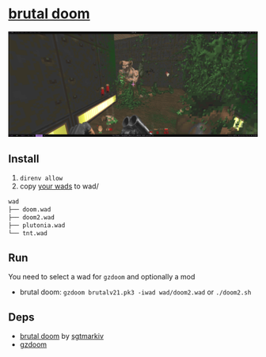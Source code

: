 # [brutal doom](https://youtu.be/oSzYliSASKc)

![](screens/brutal-doom.png)

## Install

1. `direnv allow`
2. copy [your wads](https://zdoom.org/wiki/Category:Supported_games) to wad/

```
wad
├── doom.wad
├── doom2.wad
├── plutonia.wad
└── tnt.wad
```

## Run 

You need to select a wad for `gzdoom` and optionally a mod

* brutal doom: `gzdoom brutalv21.pk3 -iwad wad/doom2.wad` or `./doom2.sh` 

## Deps

* [brutal doom](https://www.moddb.com/mods/brutal-doom) by [sgtmarkiv](https://www.patreon.com/sgtmarkiv)
* [gzdoom](https://github.com/coelckers/gzdoom)

